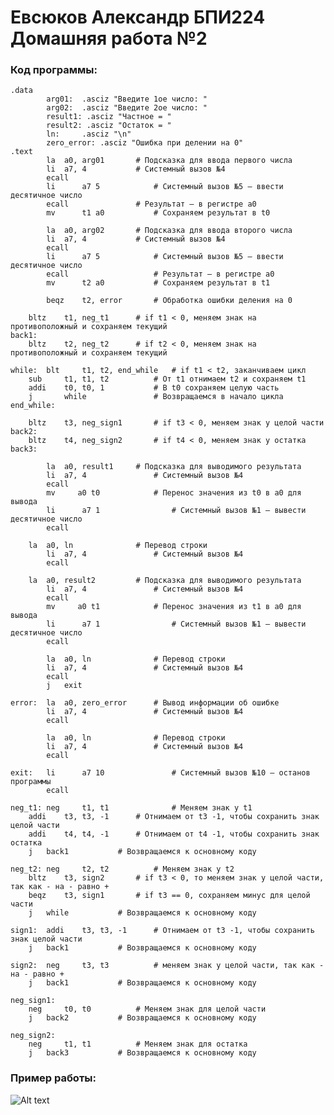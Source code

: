 # Евсюков Александр БПИ224 Домашняя работа №2

### Код программы:

``` assembly
.data
	    arg01:  .asciz "Введите 1ое число: "
    	arg02:  .asciz "Введите 2ое число: "
    	result1: .asciz "Частное = "
    	result2: .asciz "Остаток = "
    	ln:     .asciz "\n"
    	zero_error: .asciz "Ошибка при делении на 0"
.text
        la 	a0, arg01       # Подсказка для ввода первого числа
        li 	a7, 4           # Системный вызов №4
        ecall
        li      a7 5        	# Системный вызов №5 — ввести десятичное число
        ecall              	# Результат — в регистре a0
        mv      t1 a0       	# Сохраняем результат в t0

        la 	a0, arg02       # Подсказка для ввода второго числа
        li 	a7, 4           # Системный вызов №4
        ecall
        li      a7 5        	# Системный вызов №5 — ввести десятичное число
        ecall               	# Результат — в регистре a0
        mv      t2 a0       	# Сохраняем результат в t1
        
        beqz 	t2, error   	# Обработка ошибки деления на 0
        
	bltz 	t1, neg_t1      # if t1 < 0, меняем знак на противоположный и сохраняем текущий
back1:
	bltz 	t2, neg_t2      # if t2 < 0, меняем знак на противоположный и сохраняем текущий	
		    
while:	blt 	t1, t2, end_while   # if t1 < t2, заканчиваем цикл
	sub 	t1, t1, t2          # От t1 отнимаем t2 и сохраняем t1
	addi 	t0, t0, 1           # В t0 сохраняем целую часть 
	j    	while               # Возвращаемся в начало цикла
end_while:
	
	bltz	t3, neg_sign1       # if t3 < 0, меняем знак у целой части
back2:	
	bltz	t4, neg_sign2       # if t4 < 0, меняем знак у остатка
back3:

        la 	a0, result1	    # Подсказка для выводимого результата
        li 	a7, 4       	    # Системный вызов №4
        ecall
        mv     a0 t0    	    # Перенос значения из t0 в a0 для вывода
        li      a7 1                # Системный вызов №1 — вывести десятичное число
        ecall
	
	la 	a0, ln       	    # Перевод строки
        li 	a7, 4               # Системный вызов №4
        ecall
	
	la 	a0, result2         # Подсказка для выводимого результата
        li 	a7, 4               # Системный вызов №4
        ecall
        mv     a0 t1    	    # Перенос значения из t1 в a0 для вывода
        li      a7 1                # Системный вызов №1 — вывести десятичное число
        ecall
	
        la 	a0, ln              # Перевод строки
        li 	a7, 4               # Системный вызов №4
        ecall
        j 	exit
        
error:	la 	a0, zero_error      # Вывод информации об ошибке
        li 	a7, 4               # Системный вызов №4
        ecall
        
        la 	a0, ln              # Перевод строки
        li 	a7, 4               # Системный вызов №4
        ecall
        
exit:   li      a7 10               # Системный вызов №10 — останов программы
       	ecall

neg_t1: neg 	t1, t1	            # Меняем знак у t1
	addi 	t3, t3, -1	    # Отнимаем от t3 -1, чтобы сохранить знак целой части
	addi 	t4, t4, -1	    # Отнимаем от t4 -1, чтобы сохранить знак остатка
	j 	back1		    # Возвращаемся к основному коду
	
neg_t2: neg 	t2, t2		    # Меняем знак у t2
	bltz 	t3, sign2	    # if t3 < 0, то меняем знак у целой части, так как - на - равно +
	beqz 	t3, sign1	    # if t3 == 0, сохраняем минус для целой части
	j 	while		    # Возвращаемся к основному коду
	
sign1:	addi 	t3, t3, -1 	    # Отнимаем от t3 -1, чтобы сохранить знак целой части
	j 	back1		    # Возвращаемся к основному коду

sign2: 	neg 	t3, t3		    # меняем знак у целой части, так как - на - равно +
	j	back1		    # Возвращаемся к основному коду
	
neg_sign1:
	neg 	t0, t0		    # Меняем знак для целой части
	j	back2		    # Возвращаемся к основному коду

neg_sign2:
	neg 	t1, t1		    # Меняем знак для остатка
	j	back3 		    # Возвращаемся к основному коду
```

### Пример работы:
![Alt text](https://lh3.googleusercontent.com/pw/AIL4fc9jagexby0MQm9wiTJlzDrNONY5fEsFHD7gadiqq4dQDhM9nOAA_qMGX1q2imyZH1mWsxhAgZJ9HkI5M9LPOhZRpOCQss2fJCYSsctDeaSucW0fsL3y9TGDyw8SZAlxLEIraXt8ngK3RP4oDUEeD8reqXF7w5brow0QIlEIJBAvXAXUSSwFMl5drYkdjCtP-wp2Zb0ACGQ68s9kPLBnAAc4TZzTTmxcXmKDpyWGdfb3l0vBbQmrT43k8HdkTQXCGhopBe-fFnlQb-j7gDP-aO1kvHGfqC4EXnSpfGELUQeVIp3zX7a0cgwPKv2VsaE-K4Yi1vzjpnrEEo9qKvrFUR13HiRBc_n1kd2PoHv3Hl61onDFQQG_ycqWLkpyRh6e5tdjmjkm0l8-P_X-6OTK7VRd_L0AjqcEXppHcMsXrxvbOMKKcYItRM5L9I5CDmnVBQxSkyT6PHcPHK8-Nwbj_0_1UxBvf6rGJqsIufaKTMozEhvwYBq50FzJ-zYHhJMmD0eGQrWATURT6a0tvzq4d9S32T4JazP2ZOlakTonQiTe6NdYfYVNcUSh30FJtYKkUiO9hzQ1VfflK1flD_JAmQaQy2spTOwkodWuIT0qMM2sR9H3r6EqPdpM9asw5jUNs2N0aeO40Pco2puxM94yc_QklAFC7q3XDWwtvDVhTHhmGclgiianFq0so1PPx8bcy6jt_Tmje3B3e4p6axeFudY0RdBzu1euct0ff1OUA_i9Go6hxidz57E6CPgkmYSoGcFVqxoCzNQpRXeqeWWpROLIXTdY-4Y0XiSsrNCwxt1OPnjvkb3v6S8JNoVRaO7Kbr9Qip2JMbCFs_p3x4h4bR-iJ-UQTIaDTELCTztPUyS90CwHoQkN0dRNStnE0f-cTn-s8r5BGnDmqrZQVhbbIMLEM7o=w1076-h997-s-no?authuser=0)
